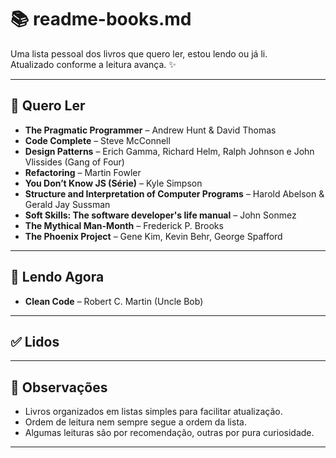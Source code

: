 # 📚 readme-books.md

Uma lista pessoal dos livros que quero ler, estou lendo ou já li.  
Atualizado conforme a leitura avança. ✨

---

## 📖 Quero Ler

- **The Pragmatic Programmer** – Andrew Hunt & David Thomas
- **Code Complete** – Steve McConnell
- **Design Patterns** – Erich Gamma, Richard Helm, Ralph Johnson e John Vlissides (Gang of Four)
- **Refactoring** – Martin Fowler
- **You Don’t Know JS (Série)** – Kyle Simpson
- **Structure and Interpretation of Computer Programs** – Harold Abelson & Gerald Jay Sussman
- **Soft Skills: The software developer's life manual** – John Sonmez
- **The Mythical Man-Month** – Frederick P. Brooks
- **The Phoenix Project** – Gene Kim, Kevin Behr, George Spafford

---

## 📘 Lendo Agora

- **Clean Code** – Robert C. Martin (Uncle Bob)

---

## ✅ Lidos

---

## 📝 Observações

- Livros organizados em listas simples para facilitar atualização.  
- Ordem de leitura nem sempre segue a ordem da lista.  
- Algumas leituras são por recomendação, outras por pura curiosidade.

---
